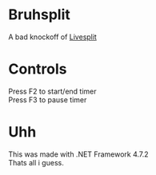 # Bruhsplit
A bad knockoff of [Livesplit](https://livesplit.org/)

# Controls
Press F2 to start/end timer<br/>
Press F3 to pause timer

# Uhh
This was made with .NET Framework 4.7.2<br/>
Thats all i  guess.
